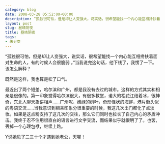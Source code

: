 ```yaml
---
category: blog
date: 2008-03-28 05:52:00+00:00
description: “孤独很可怕，但是却让人变强大，说实话，很希望能找一个内心能互相搀扶着面对生命的
layout: post
slug: 昼晴阴夜
title: 昼晴阴夜
tags:
- 未分类
---
```


“孤独很可怕，但是却让人变强大，说实话，很希望能找一个内心能互相搀扶着面对生命的人，有的时候人会很脆弱 。”当我说完这句话，他下线了，我愣了一下。该怎么解释？  
  
既然是这样，我也算是松了口气。  
  
最近出了两个短差，哈尔滨和广州，都是我没有去过的城市。这样的方式其实和相亲是很像的。第一印象觉得哈尔滨很大，有很多教堂，诺大的松花江结着冰，很神奇，东北人聊天象讲相声……广州呢，嫩绿的树叶，奇形怪状的海鲜，港片街头似的粤语交流……当我意识到相亲印象分很重要的时候，我这几次出门都化了点淡妆。如果是这点粉支持了这几次的交往，那么它们同时也拉长了自己内心的矛盾冲击。我终于忍不住用很直白的语言进行文字交流，而结果似乎就很明了了。也罢，丢掉一个心理包袱，继续上路。  
  
Y说她见了二三十个才遇到她老公，天哪！
